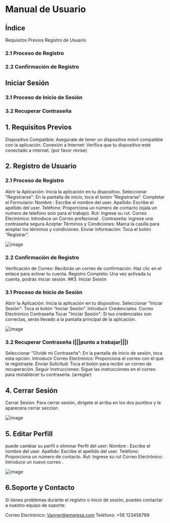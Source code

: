 # Manual de Usuario

## Índice
Requisitos Previos
Registro de Usuario
### 2.1 Proceso de Registro
### 2.2 Confirmación de Registro
## Iniciar Sesión
### 3.1 Proceso de Inicio de Sesión
### 3.2 Recuperar Contraseña

## 1. Requisitos Previos
Dispositivo Compatible: Asegúrate de tener un dispositivo móvil compatible con la aplicación.
Conexión a Internet: Verifica que tu dispositivo esté conectado a internet. (por favor revise)
## 2. Registro de Usuario
### 2.1 Proceso de Registro
Abrir la Aplicación: Inicia la aplicación en tu dispositivo.
Seleccionar "Registrarse": En la pantalla de inicio, toca el botón “Registrarse”.
Completar el Formulario:
Nombre : Escribe el nombre del user.
Apellido: Escribe el apellido del user. 
Teléfono: Proporciona un número de contacto (ojala un numero de telefono solo para el trabajo).
Rut: Ingrese su rut.
Correo Electrónico: Introduce un Correo profecional .
Contraseña: ingrese una contraseña segura
Aceptar Términos y Condiciones: Marca la casilla para aceptar los términos y condiciones.
Enviar Información: Toca el botón “Registrar”.

![image](https://github.com/user-attachments/assets/d1cdd54a-0d27-4646-83a2-9e8643ad6daf)


### 2.2 Confirmación de Registro
Verificación de Correo: Recibirás un correo de confirmación. Haz clic en el enlace para activar tu cuenta.
Registro Completo: Una vez activada tu cuenta, podrás iniciar sesión.
##3. Iniciar Sesión
### 3.1 Proceso de Inicio de Sesión
Abrir la Aplicación: Inicia la aplicación en tu dispositivo.
Seleccionar "Iniciar Sesión": Toca el botón “Iniciar Sesión”.
Introducir Credenciales:
Correo Electrónico
Contraseña
Tocar "Iniciar Sesión": Si tus credenciales son correctas, serás llevado a la pantalla principal de la aplicación.

![image](https://github.com/user-attachments/assets/a0183ebd-79b2-43de-9158-787b8b3a5e96)

### 3.2 Recuperar Contraseña (|||punto a trabajar|||)
Seleccionar "Olvidé mi Contraseña": En la pantalla de inicio de sesión, toca esta opción. 
Introducir Correo Electrónico: Proporciona el correo con el que te registraste.
Enviar Solicitud: Toca el botón para recibir un correo de recuperación.
Seguir Instrucciones: Sigue las instrucciones en el correo para restablecer tu contraseña. (arreglar)
## 4. Cerrar Sesión
Cerrar Sesión: Para cerrar sesión, dirígete al arriba en los dos puntitos y le aparecera cerrar seccion

![image](https://github.com/user-attachments/assets/7beb3269-89bb-417f-8b1c-d62d24ed2fe4)


## 5. Editar Perfill
puede cambiar su perfil o eliminar
Perfil del user:
Nombre : Escribe el nombre del user.
Apellido: Escribe el apellido del user. 
Teléfono: Proporciona un número de contacto.
Rut: Ingrese su rut
Correo Electrónico: Introduce un nuevo correo .

![image](https://github.com/user-attachments/assets/2b077f00-14a6-4bfe-a667-cf38ffe13906)

## 6.Soporte y Contacto
Si tienes problemas durante el registro o inicio de sesión, puedes contactar a nuestro equipo de soporte:

Correo Electrónico: Vanner@empresa.com
Teléfono: +56 123456789
